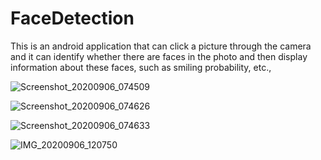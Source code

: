 # FaceDetection

This is an android application that can click a picture through the camera and it can identify whether there are faces in the photo and then display information about these faces, such as smiling probability, etc.,

![Screenshot_20200906_074509](https://user-images.githubusercontent.com/45752419/92316719-9dc2f300-f015-11ea-8554-b0a46921f953.png)

![Screenshot_20200906_074626](https://user-images.githubusercontent.com/45752419/92316723-af0bff80-f015-11ea-8a30-b33fe0455207.png)


![Screenshot_20200906_074633](https://user-images.githubusercontent.com/45752419/92316726-baf7c180-f015-11ea-8c82-4ca1fe944f31.png)



![IMG_20200906_120750](https://user-images.githubusercontent.com/45752419/92319816-e55b7600-f039-11ea-8831-e25b743ea61e.JPG)
